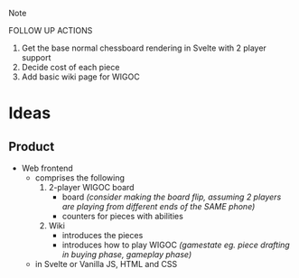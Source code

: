 > [!NOTE]
> FOLLOW UP ACTIONS
> 
> 1. Get the base normal chessboard rendering in Svelte with 2 player support
> 2. Decide cost of each piece
> 3. Add basic wiki page for WIGOC

# Ideas

## Product

* Web frontend
    * comprises the following
        1. 2-player WIGOC board 
            * board *(consider making the board flip, assuming 2 players are playing from different ends of the SAME phone)*
            * counters for pieces with abilities
        2. Wiki
            * introduces the pieces
            * introduces how to play WIGOC *(gamestate eg. piece drafting in buying phase, gameplay phase)*
    * in Svelte or Vanilla JS, HTML and CSS
